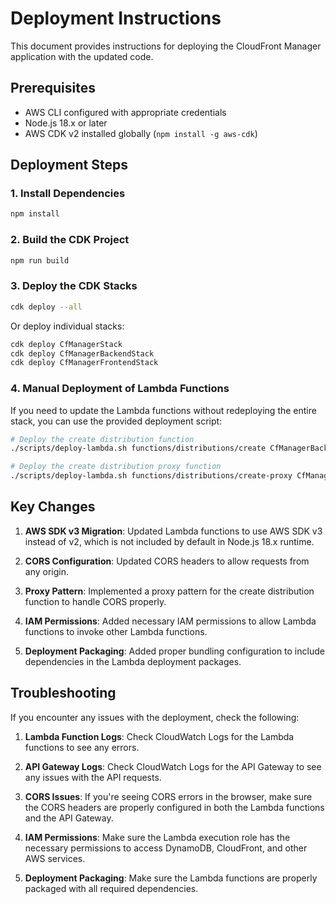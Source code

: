 # Deployment Instructions

This document provides instructions for deploying the CloudFront Manager application with the updated code.

## Prerequisites

- AWS CLI configured with appropriate credentials
- Node.js 18.x or later
- AWS CDK v2 installed globally (`npm install -g aws-cdk`)

## Deployment Steps

### 1. Install Dependencies

```bash
npm install
```

### 2. Build the CDK Project

```bash
npm run build
```

### 3. Deploy the CDK Stacks

```bash
cdk deploy --all
```

Or deploy individual stacks:

```bash
cdk deploy CfManagerStack
cdk deploy CfManagerBackendStack
cdk deploy CfManagerFrontendStack
```

### 4. Manual Deployment of Lambda Functions

If you need to update the Lambda functions without redeploying the entire stack, you can use the provided deployment script:

```bash
# Deploy the create distribution function
./scripts/deploy-lambda.sh functions/distributions/create CfManagerBackendStack-CreateDistributionFunction5F-8dVytjuIERtv

# Deploy the create distribution proxy function
./scripts/deploy-lambda.sh functions/distributions/create-proxy CfManagerCreateDistributionProxy
```

## Key Changes

1. **AWS SDK v3 Migration**: Updated Lambda functions to use AWS SDK v3 instead of v2, which is not included by default in Node.js 18.x runtime.

2. **CORS Configuration**: Updated CORS headers to allow requests from any origin.

3. **Proxy Pattern**: Implemented a proxy pattern for the create distribution function to handle CORS properly.

4. **IAM Permissions**: Added necessary IAM permissions to allow Lambda functions to invoke other Lambda functions.

5. **Deployment Packaging**: Added proper bundling configuration to include dependencies in the Lambda deployment packages.

## Troubleshooting

If you encounter any issues with the deployment, check the following:

1. **Lambda Function Logs**: Check CloudWatch Logs for the Lambda functions to see any errors.

2. **API Gateway Logs**: Check CloudWatch Logs for the API Gateway to see any issues with the API requests.

3. **CORS Issues**: If you're seeing CORS errors in the browser, make sure the CORS headers are properly configured in both the Lambda functions and the API Gateway.

4. **IAM Permissions**: Make sure the Lambda execution role has the necessary permissions to access DynamoDB, CloudFront, and other AWS services.

5. **Deployment Packaging**: Make sure the Lambda functions are properly packaged with all required dependencies.
